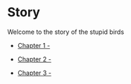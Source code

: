 # Story


Welcome to the story of the stupid birds

* [Chapter 1 -](Chapter1.md)

* [Chapter 2 -](Chapter2.md)

* [Chapter 3 -](Chapter3.html)



